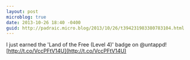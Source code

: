 ```yaml
---
layout: post
microblog: true
date: 2013-10-26 18:40 -0400
guid: http://padraic.micro.blog/2013/10/26/t394231983380783104.html
---
```

I just earned the 'Land of the Free (Level 4)' badge on @untappd! [http://t.co/VccPFtV14U](http://t.co/VccPFtV14U)
